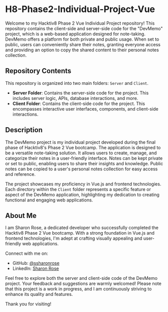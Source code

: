 # H8-Phase2-Individual-Project-Vue

Welcome to my Hacktiv8 Phase 2 Vue Individual Project repository! This repository contains the client-side and server-side code for the "DevMemo" project, which is a web-based application designed for note-taking. DevMemo offers a platform for both private and public usage. When set to public, users can conveniently share their notes, granting everyone access and providing an option to copy the shared content to their personal notes collection.

## Repository Contents

This repository is organized into two main folders: `Server` and `Client`.

- **Server Folder**: Contains the server-side code for the project. This includes server logic, APIs, database interactions, and more.
- **Client Folder**: Contains the client-side code for the project. This encompasses interactive user interfaces, components, and client-side interactions.

## Description

The DevMemo project is my individual project developed during the final phase of Hacktiv8's Phase 2 Vue bootcamp. The application is designed to be a versatile note-taking solution. It allows users to create, manage, and categorize their notes in a user-friendly interface. Notes can be kept private or set to public, enabling users to share their insights and knowledge. Public notes can be copied to a user's personal notes collection for easy access and reference.

The project showcases my proficiency in Vue.js and frontend technologies. Each directory within the `Client` folder represents a specific feature or aspect of the DevMemo application, highlighting my dedication to creating functional and engaging web applications.

## About Me

I am Sharon Rose, a dedicated developer who successfully completed the Hacktiv8 Phase 2 Vue bootcamp. With a strong foundation in Vue.js and frontend technologies, I'm adept at crafting visually appealing and user-friendly web applications.

Connect with me on:
- GitHub: [@ssharonrose](https://github.com/ssharonrose)
- LinkedIn: [Sharon Rose](http://www.linkedin.com/in/SharonnRose)

Feel free to explore both the server and client-side code of the DevMemo project. Your feedback and suggestions are warmly welcomed! Please note that this project is a work in progress, and I am continuously striving to enhance its quality and features.

Thank you for visiting!
